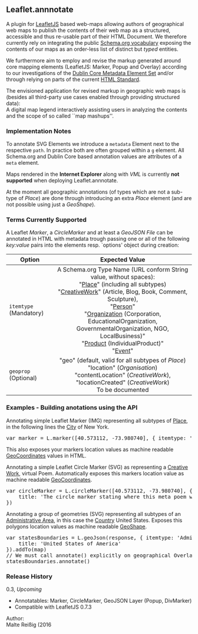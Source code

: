 
## Leaflet.annnotate

A plugin for [LeafletJS](http://github.com/Leaflet/Leaflet) based web-maps allowing authors of geographical web maps to publish the contents of their web map as a structured, accessible and thus re-usable part of their HTML Document. We therefore currently rely on integrating the public [Schema.org vocabulary](http://schema.org) exposing the contents of our maps as an order-less list of distinct but _typed_ entities.

We furthermore aim to employ and revise the markup generated around core mapping elements (LeafletJS: Marker, Popup and Overlay) according to our investigations of the [Dublin Core Metadata Element Set](http://dublincore.org/documents/dcmi-terms/) and/or through relying on parts of the current [HTML Standard](https://html.spec.whatwg.org/multipage/semantics.html).

The envisioned application for revised markup in geographic web maps is (besides all third-party use cases enabled through providing structured data):<br/>A digital map legend interactively assisting users in analyzing the contents and the scope of so called ``map mashups''.

### Implementation Notes

To annotate SVG Elements we introduce a `metadata` Element next to the respective `path`. In practice both are often grouped within a `g` element. All Schema.org and Dublin Core based annotation values are attributes of a `meta` element.

Maps rendered in the **Internet Explorer** along with _VML_ is currently **not supported** when deploying Leaflet.annnotate.

At the moment all geographic annotations (of types which are not a sub-type of _Place_) are done through introducing an extra _Place_ element (and are not possible using just a _GeoShape_).

### Terms Currently Supported

A Leaflet _Marker_, a _CircleMarker_ and at least a _GeoJSON File_ can be annotated in HTML with metadata trough passing one or all of the following _key:value_ pairs into the elements resp. `options' object during creation:

| Option   | Expected Value |
|----------|:-------------:|
| `itemtype` (Mandatory) | A Schema.org Type Name (URL conform String value, without spaces):<br/>"[Place](http://schema.org/Place)" (including all subtypes)<br/>"[CreativeWork](http://schema.org/CreativeWork)" (Article, Blog, Book, Comment, Sculpture),<br/>"[Person](http://schema.org/Person)"<br/>"[Organization](http://schema.org/Organization) (Corporation, EducationalOrganization, GovernmentalOrganization, NGO, LocalBusiness)"<br/>"[Product](http://schema.org/Product) (IndividualProduct)"<br/>"[Event](http://schema.org/Event)" |
| `geoprop` (Optional) | "geo" (default, valid for all subtypes of _Place_)<br/>"location" (_Organisation_)<br/>"contentLocation" (_CreativeWork_), "locationCreated" (_CreativeWork_)<br/>To be documented|

### Examples - Building anotations using the API

Annotating simple Leaflet Marker (IMG) representing all subtypes of [Place](http://schema.org/Place), in the following lines the [City](http://schema.org/City) of New York.
<pre>
var marker = L.marker([40.573112, -73.980740], { itemtype: 'City', title: 'New York City'})
</pre>

This also exposes your markers location values as machine readable [GeoCoordinates](http://schema.org/GeoCoordinates) values in HTML.

Annotating a simple Leaflet Circle Marker (SVG) as representing a [Creative Work](http://schema.org/CreativeWork), virtual Poem.
Automatically exposes this markers location value as machine readable [GeoCoordinates](http://schema.org/GeoCoordinates).
<pre>
var circleMarker = L.circleMarker([40.573112, -73.980740], { itemtype: 'CreativeWork', geoprop: 'locationCreated'
    title: 'The circle marker stating where this meta poem was created.'
})
</pre>

Annotating a group of geometries (SVG) representing all subtypes of an [Administrative Area](http://schema.org/AdministrativeArea), in this case the [Country](http://schema.org/Country) United States.
Exposes this polygons location values as machine readable [GeoShape](http://schema.org/GeoShape).
<pre>
var statesBoundaries = L.geoJson(response, { itemtype: 'Administrative Area',
    title: 'United States of America'
}).addTo(map)
// We must call annotate() explicitly on geographical Overlays such as this GeoJSON Layer
statesBoundaries.annotate()
</pre>

### Release History

0.3, *Upcoming*

 * Annotatables: Marker, CircleMarker, GeoJSON Layer (Popup, DivMarker)
 * Compatible with LeafletJS 0.7.3

Author:<br/>
Malte Reißig (2016

